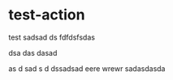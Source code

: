 # test-action

test
sadsad
ds
fdfdsfsdas

dsa
das
dasad

as
d
sad
s
d
dssadsad
eere
wrewr
sadasdasda
